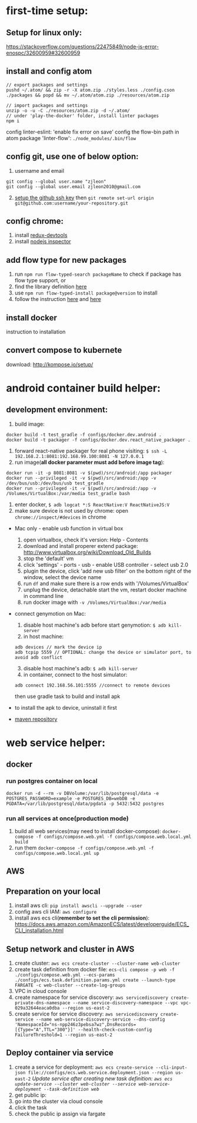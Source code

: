 # first-time setup:

## Setup for linux only:
https://stackoverflow.com/questions/22475849/node-js-error-enospc/32600959#32600959

## install and config atom
```
// export packages and settings
pushd ~/.atom/ && zip -r -X atom.zip ./styles.less ./config.cson ./packages && popd && mv ~/.atom/atom.zip ./resources/atom.zip

// import packages and settings
unzip -o -u -C ./resources/atom.zip -d ~/.atom/
// under 'play-the-docker' folder, install linter packages
npm i
```
config linter-eslint: 'enable fix error on save'
config the flow-bin path in atom package 'linter-flow': ``./node_modules/.bin/flow``

## config git, use one of below option:
1. username and email
```
git config --global user.name "zjleon"
git config --global user.email zjleon2010@gmail.com
```
2. [setup the github ssh key](https://help.github.com/articles/adding-a-new-ssh-key-to-your-github-account/) then ``git remote set-url origin git@github.com:username/your-repository.git``

## config chrome:
1. install [redux-devtools](https://chrome.google.com/webstore/detail/redux-devtools/lmhkpmbekcpmknklioeibfkpmmfibljd)
2. install [nodejs inspector](https://chrome.google.com/webstore/detail/nodejs-v8-inspector-manag/gnhhdgbaldcilmgcpfddgdbkhjohddkj?hl=en-US)

## add flow type for new packages
1. run ``npm run flow-typed-search packageName`` to check if package has flow type support, or
1. find the library definition [here](https://github.com/flowtype/flow-typed/tree/master/definitions/npm)
1. use ``npm run flow-typed-install package@version`` to install
3. follow the instruction [here](https://flow.org/en/docs/react/redux/)
and [here](https://github.com/flowtype/flow-typed/wiki/Importing-And-Using-Type-Definitions)

## install docker
instruction to installation

## convert compose to kubernete
download: http://kompose.io/setup/

# android container build helper:
## development environment:
1. build image:
```
docker build -t test_gradle -f configs/docker.dev.android .
docker build -t packager -f configs/docker.dev.react_native_packager .
```
1. forward react-native packager for real phone visiting: ``$ ssh -L 192.168.2.1:8081:192.168.99.100:8081 -N 127.0.0.1``
1. run image(**all docker parameter must add before image tag**):
```
docker run -it -p 8081:8081 -v $(pwd)/src/android:/app packager
docker run --privileged -it -v $(pwd)/src/android:/app -v /dev/bus/usb:/dev/bus/usb test_gradle
docker run --privileged -it -v $(pwd)/src/android:/app -v /Volumes/VirtualBox:/var/media test_gradle bash
```
1. enter docker, ``$ adb logcat *:S ReactNative:V ReactNativeJS:V``
1. make sure device is not used by chrome: open ``chrome://inspect/#devices`` in chrome
* Mac only - enable usb function in virtual box
  1. open virtualbox, check it's version: Help - Contents
  2. download and install properer extend package: http://www.virtualbox.org/wiki/Download_Old_Builds
  3. stop the 'default' vm
  4. click 'settings' - ports - usb - enable USB controller - select usb 2.0
  5. plugin the device, click 'add new usb filter' on the bottom right of the window, select the device name
  5. run ``df`` and make sure there is a row ends with '/Volumes/VirtualBox'
  6. unplug the device, detachable start the vm, restart docker machine in command line
  7. run docker image with ``-v /Volumes/VirtualBox:/var/media``

* connect genymotion on Mac:
  1. disable host machine's adb before start genymotion:
  ``$ adb kill-server``
  2. in host machine:
  ```
  adb devices // mark the device ip
  adb tcpip 5559 // OPTIONAL: change the device or simulator port, to avoid adb conflict
  ```
  3. disable host machine's adb:
  ``$ adb kill-server``
  4. in container, connect to the host simulator:
  ```
  adb connect 192.168.56.101:5555 //connect to remote devices
  ```
  then use gradle task to build and install apk
* to install the apk to device, uninstall it first
* [maven repository](https://mvnrepository.com/repos)

# web service helper:

## docker
### run postgres container on local
``docker run -d --rm -v DBVolume:/var/lib/postgresql/data -e POSTGRES_PASSWORD=example -e POSTGRES_DB=webDB -e PGDATA=/var/lib/postgresql/data/pgdata -p 5432:5432 postgres``

### run all services at once(production mode)
1. build all web services(may need to install docker-compose):
``docker-compose -f configs/compose.web.yml -f configs/compose.web.local.yml build``
2. run them
``docker-compose -f configs/compose.web.yml -f configs/compose.web.local.yml up``

## AWS
## Preparation on your local
1. install aws cli:
``pip install awscli --upgrade --user``
2. config aws cli IAM:
``aws configure``
3. install aws ecs cli(**remember to set the cli permission**):
https://docs.aws.amazon.com/AmazonECS/latest/developerguide/ECS_CLI_installation.html

## Setup network and cluster in AWS
1. create cluster:
``aws ecs create-cluster --cluster-name web-cluster``
2. create task definition from docker file:
``ecs-cli compose -p web -f ./configs/compose.web.yml --ecs-params ./configs/ecs.task.definition.params.yml create --launch-type FARGATE -c web-cluster --create-log-groups``
3. VPC in cloud console
4. create namespace for service discovery:
``aws servicediscovery create-private-dns-namespace --name service-discovery-namespace --vpc vpc-029a32644eaca0dba --region us-east-2``
5. create service for service discovery:
``aws servicediscovery create-service --name web-service-discovery-service --dns-config 'NamespaceId="ns-npp246z3pebsa7wz",DnsRecords=[{Type="A",TTL="300"}]' --health-check-custom-config FailureThreshold=1 --region us-east-2``

## Deploy container via service
1. create a service for deployment:
``aws ecs create-service --cli-input-json file://configs/ecs.web.service.deployment.json --region us-east-2``
*Update service after creating new task definition:
``aws ecs update-service --cluster web-cluster --service web-service-deployment --task-definition web``*
2. get public ip:
1. go into the cluster via cloud console
2. click the task
3. check the public ip assign via fargate
